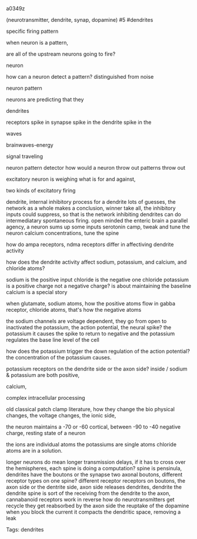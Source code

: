 a0349z

(neurotransmitter, dendrite, synap, dopamine) #5 #dendrites

specific firing pattern

when neuron is a pattern, 

are all of the upstream neurons going to fire?

neuron

how can a neuron detect a pattern?
distinguished from noise

neuron pattern

neurons are predicting that they 

dendrites

receptors
spike in synapse
spike in the dendrite
spike in the 

waves

brainwaves-energy

signal traveling

neuron pattern detector
how would a neuron throw out patterns throw out

excitatory 
neuron is weighing what is for and against,

two kinds of excitatory firing

dendrite, internal inhibitory process for a dendrite
lots of guesses, the network as a whole makes a conclusion, winner take all,
the inhibitory inputs could suppress, so that is the network inhibiting
dendrites can do intermediatary
spontaneous firing.
open minded
the enteric brain a parallel agency, a neuron sums up some inputs
serotonin camp, tweak and tune the neuron
calcium concentrations, tune the spine

how do ampa receptors, ndma receptors differ in affectiving dendrite activity

how does the dendrite activity affect sodium, potassium, and calcium, and chloride atoms?

sodium is the positive input
chloride is the negative one
chloride 
potassium is a positive charge not a negative charge?
 is about maintaining the baseline
calcium is a special story

when glutamate, sodium atoms, how the positive atoms flow in
gabba receptor, chloride atoms, that's how the negative atoms

the sodium channels are voltage dependent, they go from open to inactivated
the potassium, the action potential, the neural spike?
the potassium it causes the spike to return to negative
and the potassium regulates the base line level of the cell

how does the potassium trigger the down regulation of the action potential?
the concentration of the potassium causes.

potassium receptors on the dendrite side or the axon side?
inside /
sodium & potassium are both positive,

calcium, 

complex intracellular processing

old classical patch clamp literature, how they change the bio physical changes, the voltage changes, the ionic side, 

the neuron maintains a -70 or -60 cortical, between -90 to -40 negative charge, resting state of a neuron




the ions are individual atoms
the potassiums are single atoms
chloride atoms are in a solution.


longer neurons do mean longer transmission delays, if it has to cross over the hemispheres,
each spine is doing a computation?
spine is pensinula, dendrites have the boutons or the synapse
two axonal boutons, 
different receptor types on one spine? different receptor receptors on boutons,
the axon side or the dentrite side,
axon side releases dendrites, dendrite 
the dendrite spine is sort of the receiving
from the dendrite to the axon, cannabanoid receptors work in reverse
how do neurotransmitters get recycle
they get reabsorbed by the axon side
the reuptake of the dopamine
when you block the current it compacts the dendritic space, removing a leak



Tags:
  dendrites
